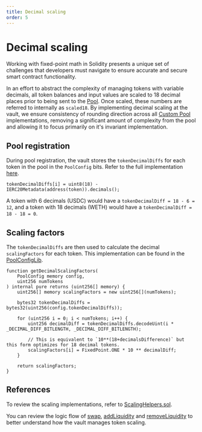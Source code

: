 ```yaml
---
title: Decimal scaling
order: 5
---
```


# Decimal scaling

Working with fixed-point math in Solidity presents a unique set of challenges that developers must navigate to ensure accurate and secure smart contract functionality.

In an effort to abstract the complexity of managing tokens with variable decimals, all token balances and input values are scaled to 18 decimal places prior to being sent to the [Pool](/concepts/pools). Once scaled, these numbers are referred to internally as `scaled18`.
By implementing decimal scaling at the vault, we ensure consistency of rounding direction across all [Custom Pool](/concepts/pools/CustomPool.html) implementations, removing a significant amount of complexity from the pool and allowing it to focus primarily on it's invariant implementation.

## Pool registration
During pool registration, the vault stores the `tokenDecimalDiffs` for each token in the pool in the `PoolConfig` bits. Refer to the full implementation [here](https://github.com/balancer/balancer-v3-monorepo/blob/main/pkg/vault/contracts/VaultExtension.sol#L239).

```solidity
tokenDecimalDiffs[i] = uint8(18) - IERC20Metadata(address(token)).decimals();
```

A token with 6 decimals (USDC) would have a `tokenDecimalDiff = 18 - 6 = 12`, and a token with 18 decimals (WETH) would have a `tokenDecimalDiff = 18 - 18 = 0`.

## Scaling factors
The `tokenDecimalDiffs` are then used to calculate the decimal `scalingFactors` for each token. This implementation can be found in the [PoolConfigLib](https://github.com/balancer/balancer-v3-monorepo/blob/main/pkg/vault/contracts/lib/PoolConfigLib.sol#L211-L227).

```solidity
function getDecimalScalingFactors(
    PoolConfig memory config,
    uint256 numTokens
) internal pure returns (uint256[] memory) {
    uint256[] memory scalingFactors = new uint256[](numTokens);

    bytes32 tokenDecimalDiffs = bytes32(uint256(config.tokenDecimalDiffs));

    for (uint256 i = 0; i < numTokens; i++) {
        uint256 decimalDiff = tokenDecimalDiffs.decodeUint(i * _DECIMAL_DIFF_BITLENGTH, _DECIMAL_DIFF_BITLENGTH);

        // This is equivalent to `10**(18+decimalsDifference)` but this form optimizes for 18 decimal tokens.
        scalingFactors[i] = FixedPoint.ONE * 10 ** decimalDiff;
    }

    return scalingFactors;
}
```

## References
To review the scaling implementations, refer to [ScalingHelpers.sol](https://github.com/balancer/balancer-v3-monorepo/blob/main/pkg/solidity-utils/contracts/helpers/ScalingHelpers.sol).

You can review the logic flow of [swap](https://github.com/balancer/balancer-v3-monorepo/blob/main/pkg/vault/contracts/Vault.sol#L185), [addLiquidity](https://github.com/balancer/balancer-v3-monorepo/blob/main/pkg/vault/contracts/Vault.sol#L462) and [removeLiquidity](https://github.com/balancer/balancer-v3-monorepo/blob/main/pkg/vault/contracts/Vault.sol#L639)
to better understand how the vault manages token scaling.